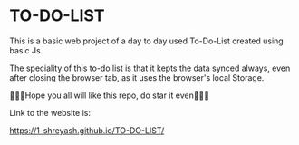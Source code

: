 # TO-DO-LIST

This is a basic web project of a day to day used To-Do-List created using basic Js.

The speciality of this to-do list is that it kepts the data synced always, even after closing the browser tab, as it uses the browser's local Storage.


💫💫💫Hope you all will like this repo, do star it even💫💫💫

Link to the website is:

https://1-shreyash.github.io/TO-DO-LIST/

